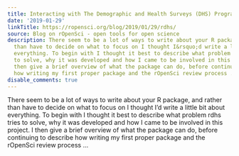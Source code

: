 ```yaml
---
title: Interacting with The Demographic and Health Surveys (DHS) Program data
date: '2019-01-29'
linkTitle: https://ropensci.org/blog/2019/01/29/rdhs/
source: Blog on rOpenSci - open tools for open science
description: There seem to be a lot of ways to write about your R package, and rather
  than have to decide on what to focus on I thought I&rsquo;d write a little bit about
  everything. To begin with I thought it best to describe what problem rdhs tries
  to solve, why it was developed and how I came to be involved in this project. I
  then give a brief overview of what the package can do, before continuing to describe
  how writing my first proper package and the rOpenSci review process ...
disable_comments: true
---
```

There seem to be a lot of ways to write about your R package, and rather than have to decide on what to focus on I thought I&rsquo;d write a little bit about everything. To begin with I thought it best to describe what problem rdhs tries to solve, why it was developed and how I came to be involved in this project. I then give a brief overview of what the package can do, before continuing to describe how writing my first proper package and the rOpenSci review process ...